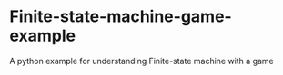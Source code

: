 # Finite-state-machine-game-example
A python example for understanding Finite-state machine with a game
